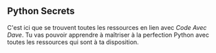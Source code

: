 ## Python Secrets 

C'est ici que se trouvent toutes les ressources en lien avec _Code Avec Dave_. Tu vas pouvoir apprendre à maîtriser à la perfection Python avec toutes les ressources qui sont à ta disposition. 
